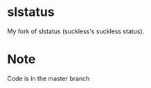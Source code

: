 # slstatus
 My fork of slstatus (suckless's suckless status). 

# Note
Code is in the master branch
